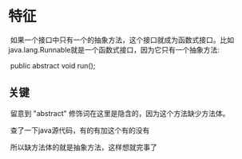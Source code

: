 # 特征

​	如果一个接口中只有一个的抽象方法，这个接口就成为函数式接口。比如 java.lang.Runnable就是一个函数式接口，因为它只有一个抽象方法:

​	public abstract void run();

## 关键

​	留意到 "abstract" 修饰词在这里是隐含的，因为这个方法缺少方法体。

​	查了一下java源代码，有的有加这个有的没有

​	所以缺方法体的就是抽象方法，这样想就完事了